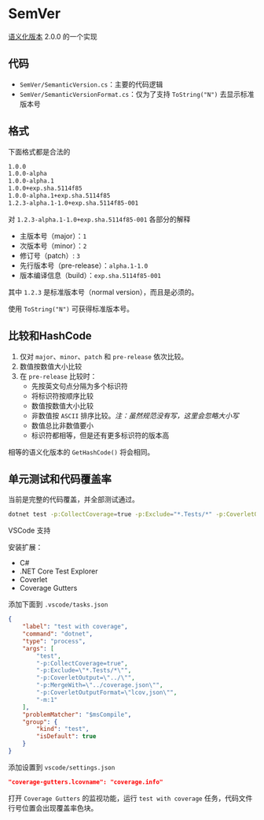 # SemVer

[语义化版本](https://semver.org) 2.0.0 的一个实现

## 代码

- `SemVer/SemanticVersion.cs`：主要的代码逻辑
- `SemVer/SemanticVersionFormat.cs`：仅为了支持 `ToString("N")` 去显示标准版本号

## 格式

下面格式都是合法的

```txt
1.0.0
1.0.0-alpha
1.0.0-alpha.1
1.0.0+exp.sha.5114f85
1.0.0-alpha.1+exp.sha.5114f85
1.2.3-alpha.1-1.0+exp.sha.5114f85-001
```

对 `1.2.3-alpha.1-1.0+exp.sha.5114f85-001` 各部分的解释

- 主版本号（major）：`1`
- 次版本号（minor）：`2`
- 修订号（patch）: `3`
- 先行版本号（pre-release）：`alpha.1-1.0`
- 版本编译信息（build）：`exp.sha.5114f85-001`

其中 `1.2.3` 是标准版本号（normal version），而且是必须的。

使用 `ToString("N")` 可获得标准版本号。

## 比较和HashCode

1. 仅对 `major`、`minor`、`patch` 和 `pre-release` 依次比较。
2. 数值按数值大小比较
3. 在 `pre-release` 比较时：
    - 先按英文句点分隔为多个标识符
    - 将标识符按顺序比较
    - 数值按数值大小比较
    - 非数值按 `ASCII` 排序比较。*注：虽然规范没有写，这里会忽略大小写*
    - 数值总比非数值要小
    - 标识符都相等，但是还有更多标识符的版本高

相等的语义化版本的 `GetHashCode()` 将会相同。

## 单元测试和代码覆盖率

当前是完整的代码覆盖，并全部测试通过。

```sh
dotnet test -p:CollectCoverage=true -p:Exclude="*.Tests/*" -p:CoverletOutput="../" -p:MergeWith="../coverage.json" -p:CoverletOutputFormat=\"lcov,json\" -m:1
```

VSCode 支持

安装扩展：

- C#
- .NET Core Test Explorer
- Coverlet
- Coverage Gutters

添加下面到 `.vscode/tasks.json`

```json
{
    "label": "test with coverage",
    "command": "dotnet",
    "type": "process",
    "args": [
        "test",
        "-p:CollectCoverage=true",
        "-p:Exclude=\"*.Tests/*\"",
        "-p:CoverletOutput=\"../\"",
        "-p:MergeWith=\"../coverage.json\"",
        "-p:CoverletOutputFormat=\"lcov,json\"",
        "-m:1"
    ],
    "problemMatcher": "$msCompile",
    "group": {
        "kind": "test",
        "isDefault": true
    }
}
```

添加设置到 `vscode/settings.json`

```json
"coverage-gutters.lcovname": "coverage.info"
```

打开 `Coverage Gutters` 的监视功能，运行 `test with coverage` 任务，代码文件行号位置会出现覆盖率色块。
